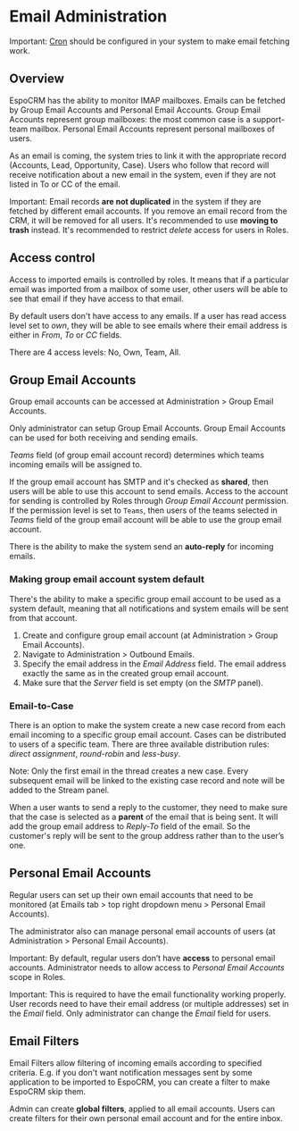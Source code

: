 # Email Administration

Important: [Cron](server-configuration.md#setting-up-crontab) should be configured in your system to make email fetching work.

## Overview

EspoCRM has the ability to monitor IMAP mailboxes. Emails can be fetched by Group Email Accounts and Personal Email Accounts. Group Email Accounts represent group mailboxes: the most common case is a support-team mailbox. Personal Email Accounts represent personal mailboxes of users.

As an email is coming, the system tries to link it with the appropriate record (Accounts, Lead, Opportunity, Case). Users who follow that record will receive notification about a new email in the system, even if they are not listed in To or CC of the email.

Important: Email records **are not duplicated** in the system if they are fetched by different email accounts. If you remove an email record from the CRM, it will be removed for all users. It's recommended to use **moving to trash** instead. It's recommended to restrict *delete* access for users in Roles.

## Access control

Access to imported emails is controlled by roles. It means that if a particular email was imported from a mailbox of some user, other users will be able to see that email if they have access to that email.

By default users don't have access to any emails. If a user has read access level set to  *own*, they will be able to see emails where their email address is either in *From*, *To* or *CC* fields.

There are 4 access levels: No, Own, Team, All.

## Group Email Accounts

Group email accounts can be accessed at Administration > Group Email Accounts.

Only administrator can setup Group Email Accounts. Group Email Accounts can be used for both receiving and sending emails.

*Teams* field (of group email account record) determines which teams incoming emails will be assigned to. 

If the group email account has SMTP and it's checked as **shared**, then users will be able to use this account to send emails. Access to the account for sending is controlled by Roles through *Group Email Account* permission. If the permission level is set to `Teams`, then users of the teams selected in *Teams* field of the group email account will be able to use the group email account.

There is the ability to make the system send an **auto-reply** for incoming emails.

### Making group email account system default

There's the ability to make a specific group email account to be used as a system default, meaning that all notifications and system emails will be sent from that account.

1. Create and configure group email account (at Administration > Group Email Accounts).
2. Navigate to Administration > Outbound Emails.
3. Specify the email address  in the *Email Address* field. The email address exactly the same as in the created group email account.
4. Make sure that the *Server* field is set empty (on the *SMTP* panel).


### Email-to-Case

There is an option to make the system create a new case record from each email incoming to a specific group email account. Cases can be distributed to users of a specific team. There are three available distribution rules: *direct assignment*, *round-robin* and *less-busy*. 

Note: Only the first email in the thread creates a new case. Every subsequent email will be linked to the existing case record and note will be added to the Stream panel.

When a user wants to send a reply to the customer, they need to make sure that the case is selected as a **parent** of the email that is being sent. It will add the group email address to *Reply-To* field of the email. So the customer's reply will be sent to the group address rather than to the user’s one.

## Personal Email Accounts

Regular users can set up their own email accounts that need to be monitored (at Emails tab > top right dropdown menu > Personal Email Accounts).

The administrator also can manage personal email accounts of users (at Administration > Personal Email Accounts).

Important: By default, regular users don’t have **access** to personal email accounts. Administrator needs to allow access to *Personal Email Accounts* scope in Roles.

Important: This is required to have the email functionality working properly. User records need to have their email address (or multiple addresses) set in the *Email* field. Only administrator can change the *Email* field for users.

## Email Filters

Email Filters allow filtering of incoming emails according to specified criteria. E.g. if you don't want notification messages sent by some application to be imported to EspoCRM, you can create a filter to make EspoCRM skip them.

Admin can create **global filters**, applied to all email accounts. Users can create filters for their own personal email account and for the entire inbox.
